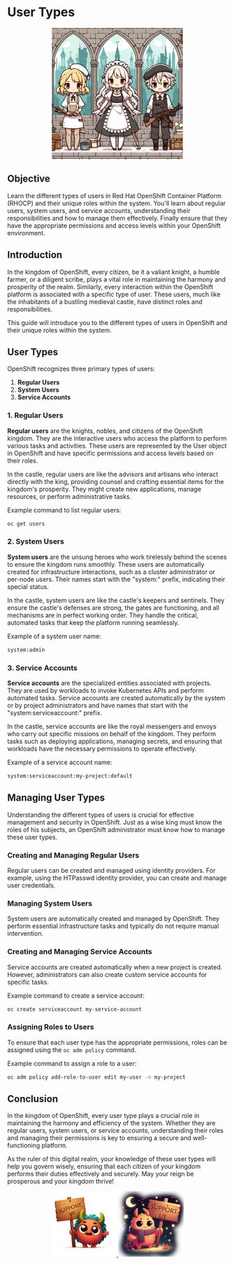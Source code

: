 # User Types

<div style="text-align:center;">
  <img src="https://github.com/Vitrua/images/blob/main/openshift/usertypes.jpg?raw=true" alt="usertypes" width="300" height="300">
</div>

## Objective

Learn the different types of users in Red Hat OpenShift Container Platform (RHOCP) and their unique roles within the system. You'll learn about regular users, system users, and service accounts, understanding their responsibilities and how to manage them effectively. Finally ensure that they have the appropriate permissions and access levels within your OpenShift environment.

## Introduction

In the kingdom of OpenShift, every citizen, be it a valiant knight, a humble farmer, or a diligent scribe, plays a vital role in maintaining the harmony and prosperity of the realm. Similarly, every interaction within the OpenShift platform is associated with a specific type of user. These users, much like the inhabitants of a bustling medieval castle, have distinct roles and responsibilities.

This guide will introduce you to the different types of users in OpenShift and their unique roles within the system.

## User Types

OpenShift recognizes three primary types of users:

1. **Regular Users**
2. **System Users**
3. **Service Accounts**

### 1. Regular Users

**Regular users** are the knights, nobles, and citizens of the OpenShift kingdom. They are the interactive users who access the platform to perform various tasks and activities. These users are represented by the User object in OpenShift and have specific permissions and access levels based on their roles.

In the castle, regular users are like the advisors and artisans who interact directly with the king, providing counsel and crafting essential items for the kingdom's prosperity. They might create new applications, manage resources, or perform administrative tasks.

Example command to list regular users:
```bash
oc get users
```

### 2. System Users

**System users** are the unsung heroes who work tirelessly behind the scenes to ensure the kingdom runs smoothly. These users are automatically created for infrastructure interactions, such as a cluster administrator or per-node users. Their names start with the "system:" prefix, indicating their special status.

In the castle, system users are like the castle's keepers and sentinels. They ensure the castle's defenses are strong, the gates are functioning, and all mechanisms are in perfect working order. They handle the critical, automated tasks that keep the platform running seamlessly.

Example of a system user name:
```bash
system:admin
```

### 3. Service Accounts

**Service accounts** are the specialized entities associated with projects. They are used by workloads to invoke Kubernetes APIs and perform automated tasks. Service accounts are created automatically by the system or by project administrators and have names that start with the "system:serviceaccount:" prefix.

In the castle, service accounts are like the royal messengers and envoys who carry out specific missions on behalf of the kingdom. They perform tasks such as deploying applications, managing secrets, and ensuring that workloads have the necessary permissions to operate effectively.

Example of a service account name:
```bash
system:serviceaccount:my-project:default
```

## Managing User Types

Understanding the different types of users is crucial for effective management and security in OpenShift. Just as a wise king must know the roles of his subjects, an OpenShift administrator must know how to manage these user types.

### Creating and Managing Regular Users

Regular users can be created and managed using identity providers. For example, using the HTPasswd identity provider, you can create and manage user credentials.

### Managing System Users

System users are automatically created and managed by OpenShift. They perform essential infrastructure tasks and typically do not require manual intervention.

### Creating and Managing Service Accounts

Service accounts are created automatically when a new project is created. However, administrators can also create custom service accounts for specific tasks.

Example command to create a service account:
```bash
oc create serviceaccount my-service-account
```

### Assigning Roles to Users

To ensure that each user type has the appropriate permissions, roles can be assigned using the `oc adm policy` command.

Example command to assign a role to a user:
```bash
oc adm policy add-role-to-user edit my-user -n my-project
```

## Conclusion

In the kingdom of OpenShift, every user type plays a crucial role in maintaining the harmony and efficiency of the system. Whether they are regular users, system users, or service accounts, understanding their roles and managing their permissions is key to ensuring a secure and well-functioning platform.

As the ruler of this digital realm, your knowledge of these user types will help you govern wisely, ensuring that each citizen of your kingdom performs their duties effectively and securely. May your reign be prosperous and your kingdom thrive!

<div style="text-align:center;">
  <a href="https://patreon.com/Vitrua">
    <img src="https://github.com/Vitrua/images/blob/main/others/supportmonlight.png?raw=true#only-light" alt="support" width="150" height="150">
    <img src="https://github.com/Vitrua/images/blob/main/others/supportmon.png?raw=true#only-dark" alt="support" width="150" height="150">
  </a>
</div>
